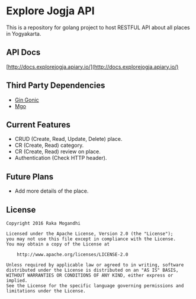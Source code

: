# Explore Jogja API

This is a repository for golang project to host RESTFUL API about all places in Yogyakarta.

## API Docs

[http://docs.explorejogja.apiary.io/](http://docs.explorejogja.apiary.io/)

## Third Party Dependencies

- [Gin Gonic](https://gin-gonic.github.io/gin/ "Gin Gonic")
- [Mgo](https://labix.org/mgo)

## Current Features

- CRUD (Create, Read, Update, Delete) place.
- CR (Create, Read) category.
- CR (Create, Read) review on place.
- Authentication (Check HTTP header).

## Future Plans

- Add more details of the place.

## License
```
Copyright 2016 Raka Mogandhi

Licensed under the Apache License, Version 2.0 (the "License");
you may not use this file except in compliance with the License.
You may obtain a copy of the License at

    http://www.apache.org/licenses/LICENSE-2.0

Unless required by applicable law or agreed to in writing, software
distributed under the License is distributed on an "AS IS" BASIS,
WITHOUT WARRANTIES OR CONDITIONS OF ANY KIND, either express or implied.
See the License for the specific language governing permissions and
limitations under the License.
```
